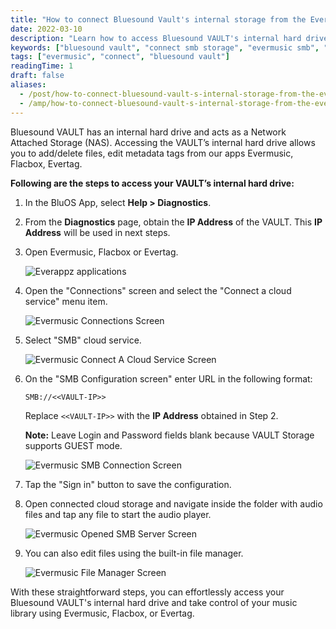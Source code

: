 ```yaml
---
title: "How to connect Bluesound Vault's internal storage from the Evermusic, Flacbox, Evertag"
date: 2022-03-10
description: "Learn how to access Bluesound VAULT's internal hard drive from Evermusic, Flacbox, and Evertag using SMB protocol to manage, edit, and play audio files."
keywords: ["bluesound vault", "connect smb storage", "evermusic smb", "flacbox vault", "evertag smb", "nas storage music", "vault internal drive"]
tags: ["evermusic", "connect", "bluesound vault"]
readingTime: 1
draft: false
aliases:
  - /post/how-to-connect-bluesound-vault-s-internal-storage-from-the-evermusic-flacbox-evertag/
  - /amp/how-to-connect-bluesound-vault-s-internal-storage-from-the-evermusic-flacbox-evertag/
---
```


Bluesound VAULT has an internal hard drive and acts as a Network Attached Storage (NAS). Accessing the VAULT’s internal hard drive allows you to add/delete files, edit metadata tags from our apps Evermusic, Flacbox, Evertag.

**Following are the steps to access your VAULT’s internal hard drive:**

1. In the BluOS App, select **Help > Diagnostics**.

2. From the **Diagnostics** page, obtain the **IP Address** of the VAULT. This **IP Address** will be used in next steps.

3. Open Evermusic, Flacbox or Evertag.

   ![Everappz applications](21260c_fba6c71e08a34c2ca755fd4e3b21ee6d~mv2.jpg)

4. Open the "Connections" screen and select the "Connect a cloud service" menu item.

   ![Evermusic Connections Screen](21260c_3828fec0f2794cfb84e43db5344bfe33~mv2.png)

5. Select "SMB" cloud service.

   ![Evermusic Connect A Cloud Service Screen](21260c_41d5a37fc4004e47875983cf450b25ea~mv2.png)

6. On the "SMB Configuration screen" enter URL in the following format:

   ```
   SMB://<<VAULT-IP>>
   ```

   Replace `<<VAULT-IP>>` with the **IP Address** obtained in Step 2.

   **Note:** Leave Login and Password fields blank because VAULT Storage supports GUEST mode.

   ![Evermusic SMB Connection Screen](21260c_f8fc082181d34a97aabc07f766cfc0a9~mv2.png)

7. Tap the "Sign in" button to save the configuration.

8. Open connected cloud storage and navigate inside the folder with audio files and tap any file to start the audio player.

   ![Evermusic Opened SMB Server Screen](21260c_7995f7c14e0d457e9a41b0bebe9838ce~mv2.png)

9. You can also edit files using the built-in file manager.

   ![Evermusic File Manager Screen](21260c_d925743af9384755a17b699b304d70af~mv2.png)

With these straightforward steps, you can effortlessly access your Bluesound VAULT's internal hard drive and take control of your music library using Evermusic, Flacbox, or Evertag.